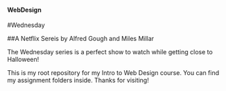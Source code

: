 #### WebDesign
#Wednesday

##A Netflix Sereis by Alfred Gough and Miles Millar

The Wednesday series is a perfect show to watch while getting close to Halloween!


This is my root repository for my Intro to Web Design course. You can find my assignment folders inside. Thanks for visiting!
